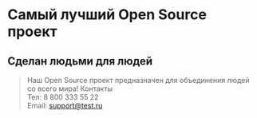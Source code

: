 # Самый лучший Open Source проект

## Сделан людьми для людей

> Наш Open Source проект предназначен для объединения людей со всего мира!
Контакты
<br>Тел: 8 800 333 55 22
<br>Email: support@test.ru
